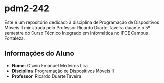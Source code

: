 # pdm2-242

Este é um repositório dedicado à disciplina de Programação de Dispositivos Móveis II ministrada pelo Professor Ricardo Duarte Taveira durante o 5º semestre do Curso Técnico Integrado em Informática no IFCE Campus Fortaleza.

## Informações do Aluno

- **Nome**: Otávio Emanuel Medeiros Lira
- **Disciplina**: Programação de Dispositivos Móveis II
- **Professor**: Ricardo Duarte Taveira
